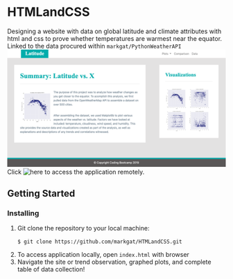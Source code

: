 # HTMLandCSS
Designing a website with data on global latitude and climate attributes with html and css to prove whether temperatures are warmest near the equator. Linked to the data procured within ````markgat/PythonWeatherAPI````
![homepage](homepage.png)
Click ![here](https://markgat.github.io/HTMLandCSS/) to access the application remotely.
## Getting Started
### Installing
1) Git clone the repository to your local machine:
    ````
    $ git clone https://github.com/markgat/HTMLandCSS.git
    ````
2) To access application locally, open ````index.html```` with browser
3) Navigate the site or trend observation, graphed plots, and complete table of data collection!